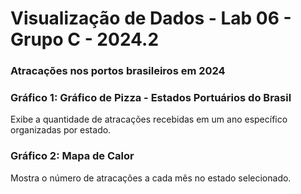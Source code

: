 # Visualização de Dados - Lab 06 - Grupo C - 2024.2

### Atracações nos portos brasileiros em 2024

### Gráfico 1: Gráfico de Pizza - Estados Portuários do Brasil
Exibe a quantidade de atracações recebidas em um ano específico organizadas por estado.

### Gráfico 2: Mapa de Calor 
Mostra o número de atracações a cada mês no estado selecionado.
